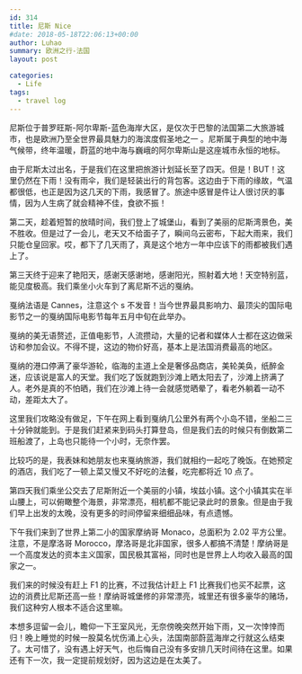 ```yaml
---
id: 314
title: 尼斯 Nice
#date: 2018-05-18T22:06:13+00:00
author: Luhao
summary: 欧洲之行-法国
layout: post

categories:
  - Life
tags:
  - travel log
---
```


尼斯位于普罗旺斯-阿尔卑斯-蓝色海岸大区，是仅次于巴黎的法国第二大旅游城市，也是欧洲乃至全世界最具魅力的海滨度假圣地之一 。尼斯属于典型的地中海气候带，终年温暖，蔚蓝的地中海与巍峨的阿尔卑斯山是这座城市永恒的地标。

由于尼斯太过出名，于是我们在这里把旅游计划延长至了四天。但是！BUT！这里仍然在下雨！没有雨伞，我们是轻装出行的背包客。这边由于下雨的缘故，气温都很低，也正是因为这几天的下雨，我感冒了。旅途中感冒是件让人很讨厌的事情，因为人生病了就会精神不佳，食欲不振！

第二天，趁着短暂的放晴时间，我们登上了城堡山，看到了美丽的尼斯湾景色，美不胜收。但是过了一会儿，老天又不给面子了，瞬间乌云密布，下起大雨来，我们只能仓皇回家。哎，都下了几天雨了，真是这个地方一年中应该下的雨都被我们遇上了。

第三天终于迎来了艳阳天，感谢天感谢地，感谢阳光，照射着大地！天空特别蓝，能见度极高。我们乘坐小火车到了离尼斯不远的戛纳。

戛纳法语是 Cannes，注意这个 s 不发音！当今世界最具影响力、最顶尖的国际电影节之一的戛纳国际电影节每年五月中旬在此举办。

戛纳的美无语赘述，正值电影节，人流攒动，大量的记者和媒体人士都在这边做采访和参加会议。不得不提，这边的物价好高，基本上是法国消费最高的地区。

戛纳的港口停满了豪华游轮，临海的主道上全是奢侈品商店，美轮美奂，纸醉金迷，应该说是富人的天堂。我们吃了饭就跑到沙滩上晒太阳去了，沙滩上挤满了人。老外是真的不怕晒，我们在沙滩上待一会就感觉晒晕了，看老外躺着一动不动，差距太大了。

这里我们攻略没有做足，下午在网上看到戛纳几公里外有两个小岛不错，坐船二三十分钟就能到。于是我们赶紧来到码头打算登岛，但是我们去的时候只有倒数第二班船渡了，上岛也只能待一个小时，无奈作罢。

比较巧的是，我表妹和她朋友也来戛纳旅游，我们就相约一起吃了晚饭。在她预定的酒店，我们吃了一顿上菜又慢又不好吃的法餐，吃完都将近 10 点了。

第四天我们乘坐公交去了尼斯附近一个美丽的小镇，埃兹小镇。这个小镇其实在半山腰上，可以俯瞰整个海景，非常漂亮，相机都不能记录此时的景象。但是由于我们早上出发的太晚，没有更多的时间停留来细细品味，有点遗憾。

下午我们来到了世界上第二小的国家摩纳哥 Monaco，总面积为 2.02 平方公里。注意，不是摩洛哥 Morocco，摩洛哥是北非国家，很多人都搞不清楚！摩纳哥是一个高度发达的资本主义国家，国民极其富裕，同时也是世界上人均收入最高的国家之一。

我们来的时候没有赶上 F1 的比赛，不过我估计赶上 F1 比赛我们也买不起票，这边的消费比尼斯还高一些！摩纳哥城堡修的非常漂亮，城里还有很多豪华的赌场，我们这种穷人根本不适合这里嘛。

本想多逗留一会儿，瞻仰一下王室风光，无奈傍晚突然开始下雨，又一次悻悻而归！晚上睡觉的时候一股莫名忧伤涌上心头，法国南部蔚蓝海岸之行就这么结束了。太可惜了，没有遇上好天气，也后悔自己没有多安排几天时间待在这里。如果还有下一次，我一定提前规划好，因为这边是在太美了。
